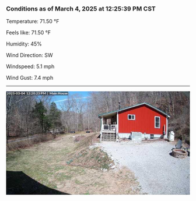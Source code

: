 ### Conditions as of March 4, 2025 at 12:25:39 PM CST 

Temperature: 71.50 &deg;F

Feels like: 71.50 &deg;F

Humidity: 45%

Wind Direction: SW

Windspeed: 5.1 mph

Wind Gust: 7.4 mph

---

<img src="./images/latest.jpeg"/>

